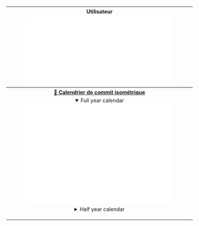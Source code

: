 <table>
  <tr>
    <th align="center">Utilisateur</th>
  </tr>
  <tr>
    <td align="center">
     <img alt="" width="400" src="https://github.com/AurelienADVANCED/AurelienADVANCED/blob/main/metrics.classic.svg" alt=""></img>
    </td>
  </tr>
  <tr>
    <th><a href="source/plugins/isocalendar/README.md">📅 Calendrier de commit isométrique</a></th>
  </tr>
  <tr>
        <td  align="center">
        <details open><summary>Full year calendar</summary><img alt="" width="400" src="https://github.com/AurelienADVANCED/AurelienADVANCED/blob/main/metrics.plugin.isocalendar.fullyear.svg" alt=""></img></details>
        <details><summary>Half year calendar</summary><img alt="" width="400" src="https://github.com/AurelienADVANCED/AurelienADVANCED/blob/main/metrics.plugin.isocalendar.svg" alt=""></img></details>
        <img width="900" height="1" alt="">
      </td>
  </tr> 
  </table>

